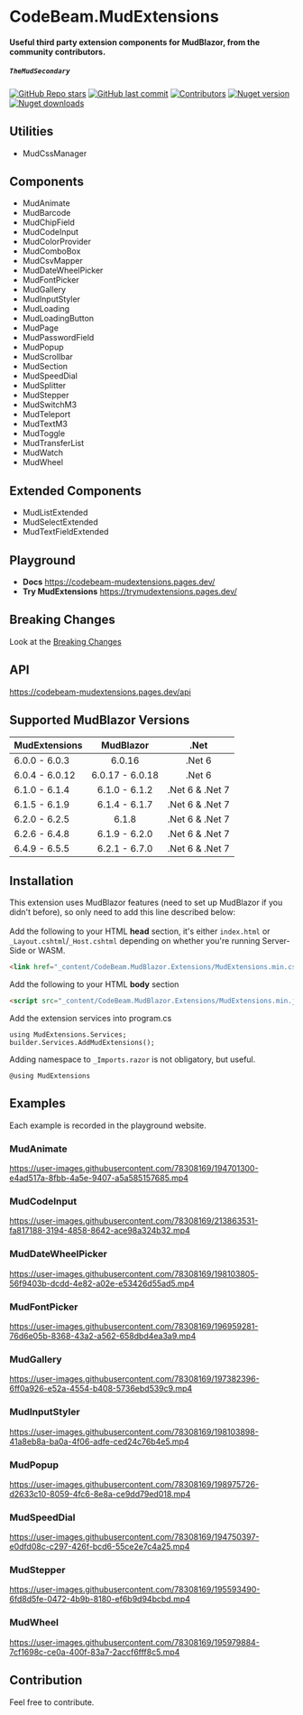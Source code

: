 # CodeBeam.MudExtensions
#### Useful third party extension components for MudBlazor, from the community contributors.
##### `TheMudSecondary`

[![GitHub Repo stars](https://img.shields.io/github/stars/codebeamorg/codebeam.mudblazor.extensions?color=594ae2&style=flat-square&logo=github)](https://github.com/codebeamorg/codebeam.mudblazor.extensions/stargazers)
[![GitHub last commit](https://img.shields.io/github/last-commit/codebeamorg/codebeam.mudblazor.extensions?color=594ae2&style=flat-square&logo=github)](https://github.com/codebeamorg/codebeam.mudblazor.extensions)
[![Contributors](https://img.shields.io/github/contributors/codebeamorg/codebeam.mudblazor.extensions?color=594ae2&style=flat-square&logo=github)](https://github.com/codebeamorg/codebeam.mudblazor.extensions/graphs/contributors)
[![Nuget version](https://img.shields.io/nuget/v/CodeBeam.mudblazor.extensions?color=ff4081&label=nuget%20version&logo=nuget&style=flat-square)](https://www.nuget.org/packages/CodeBeam.MudBlazor.Extensions)
[![Nuget downloads](https://img.shields.io/nuget/dt/CodeBeam.mudblazor.extensions?color=ff4081&label=nuget%20downloads&logo=nuget&style=flat-square)](https://www.nuget.org/packages/CodeBeam.MudBlazor.Extensions)

## Utilities

- MudCssManager

## Components

- MudAnimate
- MudBarcode
- MudChipField
- MudCodeInput
- MudColorProvider
- MudComboBox
- MudCsvMapper
- MudDateWheelPicker
- MudFontPicker
- MudGallery
- MudInputStyler
- MudLoading
- MudLoadingButton
- MudPage
- MudPasswordField
- MudPopup
- MudScrollbar
- MudSection
- MudSpeedDial
- MudSplitter
- MudStepper
- MudSwitchM3
- MudTeleport
- MudTextM3
- MudToggle
- MudTransferList
- MudWatch
- MudWheel

## Extended Components

- MudListExtended
- MudSelectExtended
- MudTextFieldExtended


## Playground
- **Docs**
https://codebeam-mudextensions.pages.dev/
- **Try MudExtensions**
https://trymudextensions.pages.dev/

## Breaking Changes
Look at the [Breaking Changes](https://github.com/CodeBeamOrg/CodeBeam.MudBlazor.Extensions/blob/dev/BreakingChanges.md)

## API
https://codebeam-mudextensions.pages.dev/api

## Supported MudBlazor Versions
| MudExtensions | MudBlazor | .Net |
| :---  |    :----:   | :---: |
| 6.0.0 - 6.0.3 | 6.0.16 | .Net 6 |
| 6.0.4 - 6.0.12 | 6.0.17 - 6.0.18 | .Net 6 |
| 6.1.0 - 6.1.4 | 6.1.0 - 6.1.2 | .Net 6 & .Net 7 |
| 6.1.5 - 6.1.9 | 6.1.4 - 6.1.7 | .Net 6 & .Net 7 |
| 6.2.0 - 6.2.5 | 6.1.8 | .Net 6 & .Net 7 |
| 6.2.6 - 6.4.8 | 6.1.9 - 6.2.0 | .Net 6 & .Net 7 |
| 6.4.9 - 6.5.5 | 6.2.1 - 6.7.0 | .Net 6 & .Net 7 |

## Installation
This extension uses MudBlazor features (need to set up MudBlazor if you didn't before), so only need to add this line described below:<br /><br />
Add the following to your HTML **head** section, it's either `index.html` or `_Layout.cshtml`/`_Host.cshtml` depending on whether you're running Server-Side or WASM.
```html
<link href="_content/CodeBeam.MudBlazor.Extensions/MudExtensions.min.css" rel="stylesheet" />
```

Add the following to your HTML **body** section
```html
<script src="_content/CodeBeam.MudBlazor.Extensions/MudExtensions.min.js"></script>
```

Add the extension services into program.cs
```razor
using MudExtensions.Services;
builder.Services.AddMudExtensions();
```

Adding namespace to `_Imports.razor` is not obligatory, but useful.
```razor
@using MudExtensions
```

## Examples
Each example is recorded in the playground website.

### MudAnimate

https://user-images.githubusercontent.com/78308169/194701300-e4ad517a-8fbb-4a5e-9407-a5a585157685.mp4

### MudCodeInput

https://user-images.githubusercontent.com/78308169/213863531-fa817188-3194-4858-8642-ace98a324b32.mp4

### MudDateWheelPicker

https://user-images.githubusercontent.com/78308169/198103805-56f9403b-dcdd-4e82-a02e-e53426d55ad5.mp4

### MudFontPicker

https://user-images.githubusercontent.com/78308169/196959281-76d6e05b-8368-43a2-a562-658dbd4ea3a9.mp4

### MudGallery

https://user-images.githubusercontent.com/78308169/197382396-6ff0a926-e52a-4554-b408-5736ebd539c9.mp4

### MudInputStyler

https://user-images.githubusercontent.com/78308169/198103898-41a8eb8a-ba0a-4f06-adfe-ced24c76b4e5.mp4

### MudPopup

https://user-images.githubusercontent.com/78308169/198975726-d2633c10-8059-4fc6-8e8a-ce9dd79ed018.mp4

### MudSpeedDial

https://user-images.githubusercontent.com/78308169/194750397-e0dfd08c-c297-426f-bcd6-55ce2e7c4a25.mp4

### MudStepper

https://user-images.githubusercontent.com/78308169/195593490-6fd8d5fe-0472-4b9b-8180-ef6b9d94bcbd.mp4

### MudWheel

https://user-images.githubusercontent.com/78308169/195979884-7cf1698c-ce0a-400f-83a7-2accf6fff8c5.mp4


## Contribution
Feel free to contribute.
